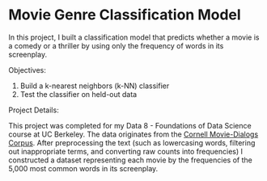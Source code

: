 # Movie Genre Classification Model

In this project, I built a classification model that predicts whether a movie is a comedy or a thriller by using only the frequency of words in its screenplay.

Objectives:
1. Build a k-nearest neighbors (k-NN) classifier
2. Test the classifier on held-out data

Project Details:

This project was completed for my Data 8 - Foundations of Data Science course at UC Berkeley. The data originates from the [Cornell Movie-Dialogs Corpus](https://www.cs.cornell.edu/~cristian/Cornell_Movie-Dialogs_Corpus.html). After preprocessing the text (such as lowercasing words, filtering out inappropriate terms, and converting raw counts into frequencies) I constructed a dataset representing each movie by the frequencies of the 5,000 most common words in its screenplay.
